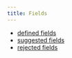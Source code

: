 ```yaml
---
title: Fields
---
```

-   [defined fields](/fields/defined)
-   [suggested fields](/fields/suggested)
-   [rejected fields](/fields/rejected)
